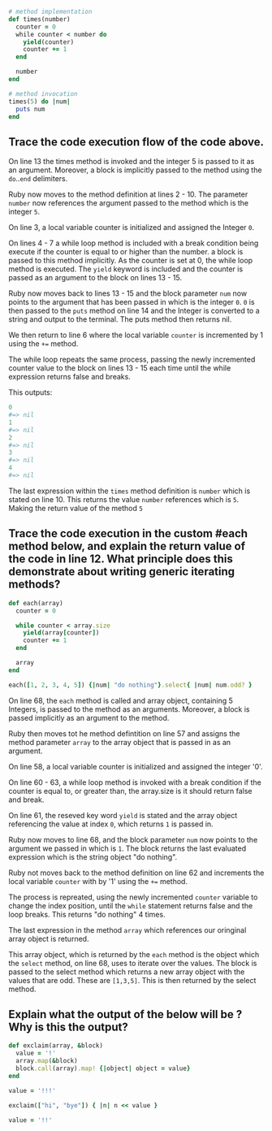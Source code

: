 ```ruby
# method implementation
def times(number)
  counter = 0
  while counter < number do
    yield(counter)
    counter += 1
  end

  number
end

# method invocation
times(5) do |num|
  puts num
end
```

## Trace the code execution flow of the code above.

On line 13 the times method is invoked and the integer 5 is passed to it as an argument. Moreover, a block is implicitly passed to the method using the `do`..`end` delimiters.

Ruby now moves to the method definition at lines 2 - 10. The parameter `number` now references the argument passed to the method which is the integer `5`.

On line 3, a local variable counter is initialized and assigned the Integer `0`.

On lines 4 - 7 a while loop method is included with a break condition being execute if the counter is equal to or higher than the number. a block is passed to this method implicitly. 
As the counter is set at 0, the while loop method is executed. The `yield` keyword is included and the counter is passed as an argument to the block on lines 13 - 15. 

Ruby now moves back to lines 13 - 15 and the block parameter `num` now points to the argument that has been passed in which is the integer `0`. `0` is then passed to the `puts` method on 
line 14 and the Integer is converted to a string and output to the terminal. The puts method then returns nil.

We then return to line 6 where the local variable `counter` is incremented by 1 using the `+=` method.

The while loop repeats the same process, passing the newly incremented counter value to the block on lines 13 - 15 each time until the while expression returns false and breaks.

This outputs:
```ruby
0
#=> nil
1
#=> nil
2
#=> nil
3
#=> nil
4
#=> nil
```

The last expression within the `times` method definition is `number` which is stated on line 10. This returns the value `number` references which is `5`. Making the return value of the method `5`


## Trace the code execution in the custom #each method below, and explain the return value of the code in line 12. What principle does this demonstrate about writing generic iterating methods?

```ruby
def each(array)
  counter = 0

  while counter < array.size
    yield(array[counter])
    counter += 1
  end

  array
end

each([1, 2, 3, 4, 5]) {|num| "do nothing"}.select{ |num| num.odd? }
```

On line 68, the `each` method is called and array object, containing 5 Integers, is passed to the method as an arguments. Moreover, a block is passed implicitly as an argument to the method. 

Ruby then moves tot he method defintition on line 57 and assigns the method parameter `array` to the array object that is passed in as an argument.

On line 58,  a local variable counter is initialized and assigned the integer '0'.

On line 60 - 63, a while loop method is invoked with a break condition if the counter is equal to, or greater than, the array.size is it should return false and break. 

On line 61, the reseved key word `yield` is stated and the array object referencing the value at index `0`, which returns `1` is passed in. 

Ruby now moves to line 68, and the block parameter `num` now points to the argument we passed in which is `1`.  The block returns the last evaluated expression which is the string object "do nothing".

Ruby not moves back to the method definition on line 62 and increments the local variable `counter` with by '1' using the `+=` method.

The process is repreated, using the newly incremented `counter` variable to change the index position, until the `while` statement returns false and the loop breaks. This returns "do nothing" 4 times.

The last expression in the method `array` which references our oringinal array object is returned.

This array object, which is returned by the `each` method is the object which the `select` method, on line 68, uses to iterate over the values. The block is passed to the select method which returns a new array object with the values that are odd. These are `[1,3,5]`. This is then returned by the select method.



## Explain what the output of the below will be ? Why is this the output?

```ruby
def exclaim(array, &block) 
  value = '!'
  array.map(&block) 
  block.call(array).map! {|object| object = value} 
end

value = '!!!'

exclaim(["hi", "bye"]) { |n| n << value }

value = '!!'
```